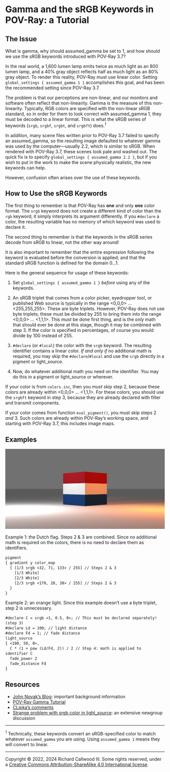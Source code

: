 # Gamma and the sRGB Keywords in POV-Ray: a Tutorial

## The Issue

What is gamma, why should assumed_gamma be set to 1, and how should we use the sRGB keywords introduced with POV-Ray 3.7?

In the real world, a 1,600 lumen lamp emits twice as much light as an 800 lumen lamp, and a 40% gray object reflects half as much light as an 80% gray object. To render this reality, POV-Ray must use linear color. Setting `global_settings { assumed_gamma 1 }` accomplishes this goal, and has been the recommended setting since POV-Ray 3.7.

The problem is that our perceptions are non-linear, and our monitors and software often reflect that non-linearity. Gamma is the measure of this non-linearity. Typically, RGB colors are specified with the non-linear sRGB standard, so in order for them to look correct with assumed_gamma 1, they must be decoded to a linear format. This is what the sRGB series of keywords (`srgb`, `srgbf`, `srgbt`, and `srgbft`) does.<sup>1</sup>

In addition, many scene files written prior to POV-Ray 3.7 failed to specify an assumed_gamma, so the resulting image defaulted to whatever gamma was used by the computer—usually 2.2, which is similar to sRGB. When rendered with POV-Ray 3.7, these scenes look pale and washed out. The quick fix is to specify `global_settings { assumed_gamma 2.2 }`, but if you wish to put in the work to make the scene physically realistic, the new keywords can help.

However, confusion often arises over the use of these keywords.

## How to Use the sRGB Keywords

The first thing to remember is that POV-Ray has **one** and only **one** color format. The `srgb` keyword does not create a different kind of color than the `rgb` keyword; it simply interprets its argument differently. If you `#declare` a color, the resulting variable has no memory of which keyword was used to declare it.

The second thing to remember is that the keywords in the sRGB series decode from sRGB to linear, not the other way around!

It is also important to remember that the entire expression following the keyword is evaluated before the conversion is applied; and that the standard sRGB function is defined for the domain 0...1.

Here is the general sequence for usage of these keywords:

1. Set `global_settings { assumed_gamma 1 }` *before* using any of the keywords.

2. An sRGB triplet that comes from a color picker, eyedropper tool, or published Web source is typically in the range <0,0,0> ... <255,255,255>. These are byte triplets. However, POV-Ray does not use byte triplets; these must be divided by 255 to bring them into the range <0,0,0> ... <1,1,1>. This *must* be done first thing, and is the *only* math that should ever be done at this stage, though it may be combined with step 3. If the color is specified in percentages, of course you would divide by 100 instead of 255.

3. `#declare` (or `#local`) the color with the `srgb` keyword. The resulting identifier contains a linear color. *If and only if* no additional math is required, you may skip the `#declare`/`#local` and use the `srgb` directly in a pigment or light_source.

4. Now, do whatever additional math you need on the identifier. You may do this in a pigment or light_source or wherever.

If your color is from `colors.inc`, then you *must* skip step 2, because these colors are already within <0,0,0> ... <1,1,1>. For these colors, you should use the `srgbft` keyword in step 3, because they are already declared with filter and transmit components.

If your color comes from function `eval_pigment()`, you must skip steps 2 *and* 3. Such colors are already within POV-Ray’s working space, and starting with POV-Ray 3.7, this includes image maps.

## Examples

![Illustration](gamma-sRGB.jpg)

Example 1: the Dutch flag. Steps 2 & 3 are combined. Since no additional math is required on the colors, there is no need to declare them as identifiers.

    pigment
    { gradient y color_map
      { [1/3 srgb <32, 71, 133> / 255] // Steps 2 & 3
        [1/3 White]
        [2/3 White]
        [2/3 srgb <170, 28, 38> / 255] // Steps 2 & 3
      }
    }

Example 2: an orange light. Since this example doesn’t use a byte triplet, step 2 is unnecessary.

    #declare C = srgb <1, 0.5, 0>; // This must be declared separately! (step 3)
    #declare Ld = 100; // light distance
    #declare Fd = 1; // fade distance
    light_source
    { <100, 50, 0>,
      C * (1 + pow (Ld/Fd, 2)) / 2 // Step 4: math is applied to identifier C
      fade_power 2
      fade_distance Fd
    }

## Resources

- [John Novak’s Blog](https://blog.johnnovak.net/2016/09/21/what-every-coder-should-know-about-gamma/): important background information
- [POV-Ray Gamma Tutorial](https://wiki.povray.org/content/Documentation:Tutorial_Section_3.3#Gamma_Handling)
- [CLipka’s comments](https://news.povray.org/5862ea88%241%40news.povray.org)
- [Strange problem with srgb color in light_source](https://news.povray.org/povray.general/thread/%3C6064e968%241%40news.povray.org%3E/): an extensive newgroup discussion

---

<sup>1</sup> Technically, these keywords convert an sRGB-specified color to match whatever `assumed_gamma` you are using. Using `assumed_gamma 1` means they will convert to linear.

---

Copyright © 2022, 2024 Richard Callwood III.  Some rights reserved, under a [Creative Commons Attribution-ShareAlike 4.0 International license](https://creativecommons.org/licenses/by-sa/4.0/).
